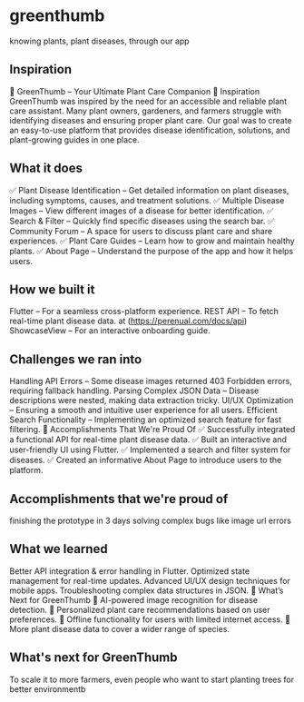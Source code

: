 # greenthumb
knowing plants, plant diseases, through our app

## Inspiration
🌿 GreenThumb – Your Ultimate Plant Care Companion
🌱 Inspiration
GreenThumb was inspired by the need for an accessible and reliable plant care assistant. Many plant owners, gardeners, and farmers struggle with identifying diseases and ensuring proper plant care. Our goal was to create an easy-to-use platform that provides disease identification, solutions, and plant-growing guides in one place.

## What it does
✅ Plant Disease Identification – Get detailed information on plant diseases, including symptoms, causes, and treatment solutions.
✅ Multiple Disease Images – View different images of a disease for better identification.
✅ Search & Filter – Quickly find specific diseases using the search bar.
✅ Community Forum – A space for users to discuss plant care and share experiences.
✅ Plant Care Guides – Learn how to grow and maintain healthy plants.
✅ About Page – Understand the purpose of the app and how it helps users.

## How we built it
Flutter – For a seamless cross-platform experience.
REST API – To fetch real-time plant disease data. at (https://perenual.com/docs/api)
ShowcaseView – For an interactive onboarding guide.

## Challenges we ran into
Handling API Errors – Some disease images returned 403 Forbidden errors, requiring fallback handling.
Parsing Complex JSON Data – Disease descriptions were nested, making data extraction tricky.
UI/UX Optimization – Ensuring a smooth and intuitive user experience for all users.
Efficient Search Functionality – Implementing an optimized search feature for fast filtering.
🎉 Accomplishments That We're Proud Of
✅ Successfully integrated a functional API for real-time plant disease data.
✅ Built an interactive and user-friendly UI using Flutter.
✅ Implemented a search and filter system for diseases.
✅ Created an informative About Page to introduce users to the platform.

## Accomplishments that we're proud of
finishing the prototype in 3 days
solving complex bugs like image url errors

## What we learned
Better API integration & error handling in Flutter.
Optimized state management for real-time updates.
Advanced UI/UX design techniques for mobile apps.
Troubleshooting complex data structures in JSON.
🚀 What’s Next for GreenThumb
🌱 AI-powered image recognition for disease detection.
🌱 Personalized plant care recommendations based on user preferences.
🌱 Offline functionality for users with limited internet access.
🌱 More plant disease data to cover a wider range of species.

## What's next for GreenThumb
To scale it to more farmers, even people who want to start planting trees for better environmentb
